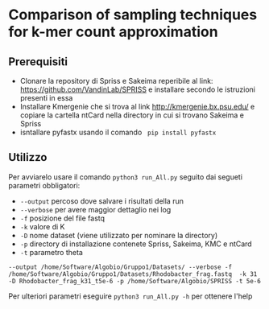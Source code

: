 # Comparison of sampling techniques for k-mer count approximation 

## Prerequisiti
- Clonare la repository di Spriss e Sakeima reperibile al link: https://github.com/VandinLab/SPRISS e installare secondo le istruzioni presenti in essa
- Installare Kmergenie che si trova al link http://kmergenie.bx.psu.edu/ e copiare la cartella ntCard nella directory in cui si trovano Sakeima e Spriss
- isntallare pyfastx usando il comando  ` pip install pyfastx`

## Utilizzo

Per avviarelo usare il comando `python3 run_All.py` seguito dai segueti parametri obbligatori:
-  `--output` percoso dove salvare i risultati della run
-  `--verbose` per avere maggior dettaglio nei log
-  `-f` posizione del file fastq 
-  `-k` valore di K
-  `-D` nome dataset (viene utilizzato per nominare la directory)
-  `-p` directory di installazione contenete Spriss, Sakeima, KMC e ntCard
-  `-t` parametro theta

`--output /home/Software/Algobio/Gruppo1/Datasets/ --verbose -f /home/Software/Algobio/Gruppo1/Datasets/Rhodobacter_frag.fastq 
-k 31 -D Rhodobacter_frag_k31_t5e-6 -p /home/Software/Algobio/SPRISS -t 5e-6`

Per ulteriori parametri eseguire `python3 run_All.py -h` per ottenere l'help
